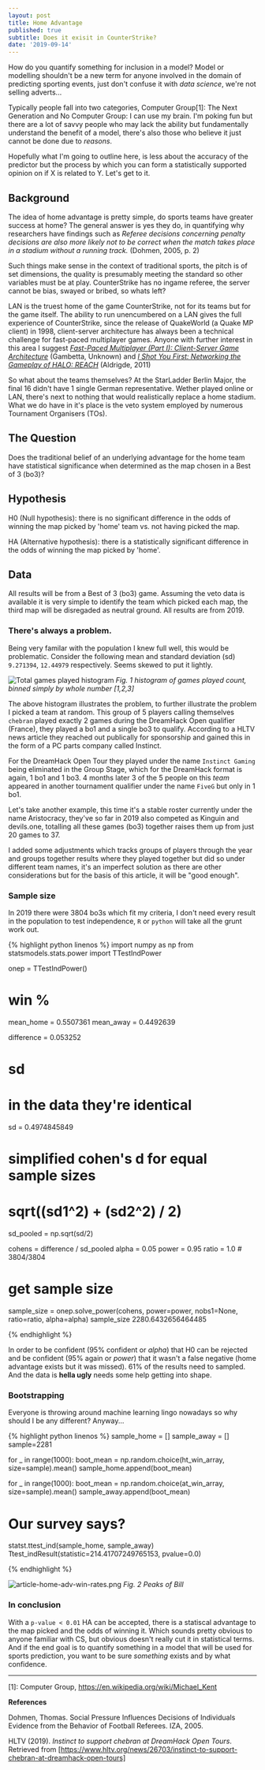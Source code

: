 ```yaml
---
layout: post
title: Home Advantage
published: true
subtitle: Does it exisit in CounterStrike?
date: '2019-09-14'
---
```

How do you quantify something for inclusion in a model? Model or modelling shouldn't be a new term for anyone involved in the domain of predicting sporting events, just don't confuse it with *data science*, we're not selling adverts... 

Typically people fall into two categories, Computer Group[1]: The Next Generation and No Computer Group: I can use my brain. I'm poking fun but there are a lot of savvy people who may lack the ability but fundamentally understand the benefit of a model, there's also those who believe it just cannot be done due to *reasons*.

Hopefully what I'm going to outline here, is less about the accuracy of the predictor but the process by which you can form a statistically supported opinion on if X is related to Y. Let's get to it.

## Background

The idea of home advantage is pretty simple, do sports teams have greater success at home? The general answer is yes they do, in quantifying why researchers have findings such as *Referee decisions concerning penalty decisions are also more likely not to be correct when the match takes place in a stadium without a running track.* (Dohmen, 2005, p. 2)

Such things make sense in the context of traditional sports, the pitch is of set dimensions, the quality is presumably meeting the standard so other variables must be at play. CounterStrike has no ingame referee, the server cannot be bias, swayed or bribed, so whats left?

LAN is the truest home of the game CounterStrike, not for its teams but for the game itself. The ability to run unencumbered on a LAN gives the full experience of CounterStrike, since the release of QuakeWorld (a Quake MP client) in 1998, client-server architecture has always been a technical challenge for fast-paced multiplayer games. Anyone with further interest in this area I suggest [*Fast-Paced Multiplayer (Part I): Client-Server Game Architecture*](https://www.gabrielgambetta.com/client-server-game-architecture.html) (Gambetta, Unknown) and [*I Shot You First: Networking the Gameplay of HALO: REACH*](https://www.gdcvault.com/play/1014345/I-Shot-You-First-Networking) (Aldrigde, 2011)

So what about the teams themselves? At the StarLadder Berlin Major, the final 16 didn't have 1 single German representative. Wether played online or LAN, there's next to nothing that would realistically replace a home stadium. What we do have in it's place is the veto system employed by numerous Tournament Organisers (TOs).

## The Question

Does the traditional belief of an underlying advantage for the home team have statistical significance when determined as the map chosen in a Best of 3 (bo3)?

## Hypothesis

H0 (Null hypothesis): there is no significant difference in the odds of winning the map picked by 'home' team vs. not having picked the map. 

HA (Alternative hypothesis): there is a statistically significant difference in the odds of winning the map picked by 'home'.

## Data

All results will be from a Best of 3 (bo3) game. Assuming the veto data is available it is very simple to identify the team which picked each map, the third map will be disregaded as neutral ground. All results are from 2019. 

### There's always a problem.

Being very familar with the population I knew full well, this would be problematic. Consider the following mean and standard deviation (sd) `9.271394`, `12.44979` respectively. Seems skewed to put it lightly. 

![Total games played histogram]({{site.baseurl}}/img/hfa_histogram_1.png)
*Fig. 1 histogram of games played count, binned simply by whole number [1,2,3]*

The above histogram illustrates the problem, to further illustrate the problem I picked a team at random. This group of 5 players calling themselves `chebran` played exactly 2 games during the DreamHack Open qualifier (France), they played a bo1 and a single bo3 to qualify. According to a HLTV news article they reached out publically for sponsorship and gained this in the form of a PC parts company called Instinct. 

For the DreamHack Open Tour they played under the name `Instinct Gaming` being eliminated in the Group Stage, which for the DreamHack format is again, 1 bo1 and 1 bo3. 4 months later 3 of the 5 people on this *team* appeared in another tournament qualifier under the name `FiveG` but only in 1 bo1.

Let's take another example, this time it's a stable roster currently under the name Aristocracy, they've so far in 2019 also competed as Kinguin and devils.one, totalling all these games (bo3) together raises them up from just 20 games to 37.

I added some adjustments which tracks groups of players through the year and groups together results where they played together but did so under different team names, it's an imperfect solution as there are other considerations but for the basis of this article, it will be "good enough".

### Sample size

In 2019 there were 3804 bo3s which fit my criteria, I don't need every result in the population to test independence, `R` or `python` will take all the grunt work out.

{% highlight python linenos %}
import numpy as np
from statsmodels.stats.power import TTestIndPower

onep = TTestIndPower()

# win %
mean_home = 0.5507361
mean_away = 0.4492639

difference = 0.053252

# sd
# in the data they're identical
sd = 0.4974845849

# simplified cohen's d for equal sample sizes
# sqrt((sd1^2) + (sd2^2) / 2)
sd_pooled = np.sqrt(sd/2)

cohens = difference / sd_pooled
alpha = 0.05
power = 0.95
ratio = 1.0 # 3804/3804

# get sample size
sample_size = onep.solve_power(cohens, power=power, nobs1=None, ratio=ratio, alpha=alpha)
sample_size
2280.6432656464485

{% endhighlight %}

In order to be confident (95% confident or *alpha*) that H0 can be rejected and be confident (95% again or *power*) that it wasn't a false negative (home advantage exists but it was missed). 61% of the results need to sampled. And the data is **hella ugly** needs some help getting into shape.

### Bootstrapping

Everyone is throwing around machine learning lingo nowadays so why should I be any different? Anyway...

{% highlight python linenos %}
sample_home = []
sample_away = []
sample=2281

for _ in range(1000):
	boot_mean = np.random.choice(ht_win_array, size=sample).mean()
    	sample_home.append(boot_mean)
    
for _ in range(1000):
	boot_mean = np.random.choice(at_win_array, size=sample).mean()
    	sample_away.append(boot_mean)
 
# Our survey says?
statst.ttest_ind(sample_home, sample_away)
Ttest_indResult(statistic=214.41707249765153, pvalue=0.0)

{% endhighlight %}

![article-home-adv-win-rates.png]({{site.baseurl}}/img/article-home-adv-win-rates.png)
*Fig. 2 Peaks of Bill*

### In conclusion

With a `p-value < 0.01` HA can be accepted, there is a statiscal advantage to the map picked and the odds of winning it. Which sounds pretty obvious to anyone familiar with CS, but obvious doesn't really cut it in statistical terms. And if the end goal is to quantify something in a model that will be used for sports prediction, you want to be sure *something* exists and by what confidence.

___

[1]: Computer Group, https://en.wikipedia.org/wiki/Michael_Kent

**References**

Dohmen, Thomas. Social Pressure Influences Decisions of Individuals Evidence from the Behavior of Football Referees. IZA, 2005.

HLTV (2019). *Instinct to support chebran at DreamHack Open Tours*. Retrieved from [https://www.hltv.org/news/26703/instinct-to-support-chebran-at-dreamhack-open-tours]
